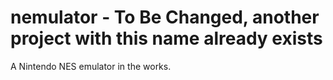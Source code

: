 # nemulator - To Be Changed, another project with this name already exists

A Nintendo NES emulator in the works.
